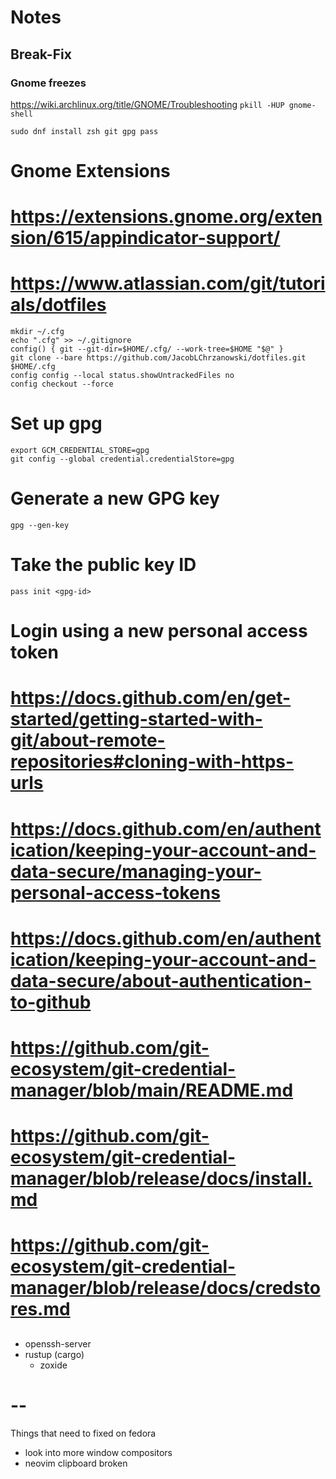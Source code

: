 # Notes

## Break-Fix

### Gnome freezes
https://wiki.archlinux.org/title/GNOME/Troubleshooting
`pkill -HUP gnome-shell`


```
sudo dnf install zsh git gpg pass
```
# Gnome Extensions
# https://extensions.gnome.org/extension/615/appindicator-support/
# 
# https://www.atlassian.com/git/tutorials/dotfiles

```
mkdir ~/.cfg
echo ".cfg" >> ~/.gitignore
config() { git --git-dir=$HOME/.cfg/ --work-tree=$HOME "$@" }
git clone --bare https://github.com/JacobLChrzanowski/dotfiles.git $HOME/.cfg
config config --local status.showUntrackedFiles no
config checkout --force
```

# Set up gpg
```
export GCM_CREDENTIAL_STORE=gpg
git config --global credential.credentialStore=gpg
```
# Generate a new GPG key
`gpg --gen-key`
# Take the public key ID
`pass init <gpg-id>`

# Login using a new personal access token
# https://docs.github.com/en/get-started/getting-started-with-git/about-remote-repositories#cloning-with-https-urls
# https://docs.github.com/en/authentication/keeping-your-account-and-data-secure/managing-your-personal-access-tokens

#####
# https://docs.github.com/en/authentication/keeping-your-account-and-data-secure/about-authentication-to-github
# https://github.com/git-ecosystem/git-credential-manager/blob/main/README.md
# https://github.com/git-ecosystem/git-credential-manager/blob/release/docs/install.md
# https://github.com/git-ecosystem/git-credential-manager/blob/release/docs/credstores.md

##
- openssh-server
- rustup (cargo)
    - zoxide


# --
Things that need to fixed on fedora
- look into more window compositors
- neovim clipboard broken

